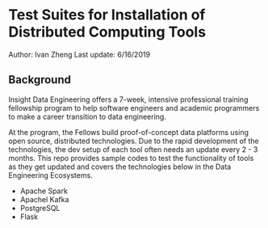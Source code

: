 # Test Suites for Installation of Distributed Computing Tools #

Author: Ivan Zheng
Last update: 6/16/2019

## Background ##

Insight Data Engineering offers a 7-week, intensive professional training fellowship program to help software engineers and academic programmers to make a career transition to data engineering. 

At the program, the Fellows build proof-of-concept data platforms using open source, distributed technologies. Due to the rapid development of the technologies, the dev setup of each tool often needs an update every 2 - 3 months. This repo provides sample codes to test the functionality of tools as they get updated and covers the technologies below in the Data Engineering Ecosystems. 

* Apache Spark
* Apachel Kafka
* PostgreSQL
* Flask